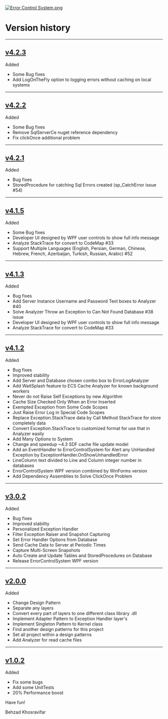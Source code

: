 [![Error Control System.png](https://raw.githubusercontent.com/Behzadkhosravifar/ErrorControlSystem/master/Images/Error%20Control%20System.png)](https://github.com/Behzadkhosravifar/ErrorControlSystem)

# Version history

---------------------------------------------------------------------------------------
## [v4.2.3](https://github.com/Behzadkhosravifar/ErrorControlSystem/archive/v4.2.3.zip)

Added

 * Some Bug fixes
 * Add LogOnTheFly option to logging errors without caching on local systems

---------------------------------------------------------------------------------------
## [v4.2.2](https://github.com/Behzadkhosravifar/ErrorControlSystem/archive/v4.2.2.zip)

Added

 * Some Bug fixes
 * Remove SqlServerCe nuget reference dependency
 * Fix clickOnce additional problem


 ---------------------------------------------------------------------------------------
## [v4.2.1](https://github.com/Behzadkhosravifar/ErrorControlSystem/archive/v4.2.1.zip)

Added

* Bug fixes
* StoredProcedure for catching Sql Errors created (sp_CatchError issue #54)


---------------------------------------------------------------------------------------
## [v4.1.5](https://github.com/Behzadkhosravifar/ErrorControlSystem/archive/v4.1.5.zip)

Added

* Some Bug fixes
* Developer UI designed by WPF user controls to show full info message
* Analyze StackTrace for convert to CodeMap #33
* Support Multiple Languages (English, Persian, German, Chinese, Hebrew, French, Azerbaijan, Turkish, Russian, Arabic) #52


---------------------------------------------------------------------------------------
## [v4.1.3](https://github.com/Behzadkhosravifar/ErrorControlSystem/archive/v4.1.3.zip)

Added

* Bug fixes
* Add Server Instance Username and Password Text boxes to Analyzer #40
* Solve Analyzer Throw an Exception to Can Not Found Database #38 issue
* Developer UI designed by WPF user controls to show full info message
* Analyze StackTrace for convert to CodeMap #33


---------------------------------------------------------------------------------------
## [v4.1.2](https://github.com/Behzadkhosravifar/ErrorControlSystem/archive/v4.1.2.zip)

Added

* Bug fixes
* Improved stability
* Add Server and Database chosen combo box to ErrorLogAnalyzer
* Add WaitSplash feature to ECS Cache Analyzer for known background workers
* Never do not Raise Self Exceptions by new Algorithm
* Cache Size Checked Only When an Error Inserted
* Exempted Exception from Some Code Scopes
* Just Raise Error Log in Special Code Scopes
* Replace Exception.StackTrace data by Call Method StackTrace for store completely data
* Convert Exception.StackTrace to customized format for use that in Analyzer easily
* Add Many Options to System
* Change and speedup ~4.3 SDF cache file update model
* Add an EventHandler to ErrorControlSystem for Alert any UnHandled Exception by ExceptionHandler.OnShowUnhandledError
* LineColumn text divided to Line and Column integer number in databases
* ErrorControlSystem WPF version combined by WinForms version
* Add Dependency Assemblies to Solve ClickOnce Problem


---------------------------------------------------------------------------------------
## [v3.0.2](https://github.com/Behzadkhosravifar/ErrorControlSystem/archive/v3.0.zip)

Added

* Bug fixes
* Improved stability
* Personalized Exception Handler
* Filter Exception Raiser and Snapshot Capturing
* Set Error Handler Options from Database
* Send Cache Data to Server at Periodic Times
* Capture Multi-Screen Snapshots
* Auto Create and Update Tables and StoredProcedures on Database
* Release ErrorControlSystem WPF version


---------------------------------------------------------------------------------------
## [v2.0.0](https://github.com/Behzadkhosravifar/ErrorControlSystem/archive/v2.0.zip)

Added

* Change Design Pattern
* Separate any layers
* Convert every part of layers to one different class library .dll
* Implement Adapter Pattern to Exception Handler layer's
* Implement Singleton Pattern to Kernel class
* Find another design patterns for this project
* Set all project within a design patterns
* Add Analyzer for read cache files


---------------------------------------------------------------------------------------
## [v1.0.2](https://github.com/Behzadkhosravifar/ErrorControlSystem/archive/v1.0.zip)

Added

* Fix some bugs
* Add some UnitTests
* 20% Performance boost



Have fun!

Behzad Khosravifar
